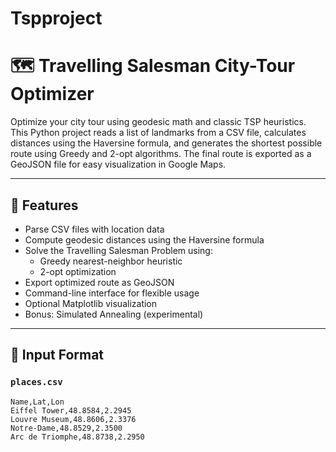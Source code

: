 # Tspproject
# 🗺️ Travelling Salesman City-Tour Optimizer

Optimize your city tour using geodesic math and classic TSP heuristics. This Python project reads a list of landmarks from a CSV file, calculates distances using the Haversine formula, and generates the shortest possible route using Greedy and 2-opt algorithms. The final route is exported as a GeoJSON file for easy visualization in Google Maps.

---

## 🚀 Features

- Parse CSV files with location data
- Compute geodesic distances using the Haversine formula
- Solve the Travelling Salesman Problem using:
  - Greedy nearest-neighbor heuristic
  - 2-opt optimization
- Export optimized route as GeoJSON
- Command-line interface for flexible usage
- Optional Matplotlib visualization
- Bonus: Simulated Annealing (experimental)

---

## 📁 Input Format

### `places.csv`

```csv
Name,Lat,Lon
Eiffel Tower,48.8584,2.2945
Louvre Museum,48.8606,2.3376
Notre-Dame,48.8529,2.3500
Arc de Triomphe,48.8738,2.2950
